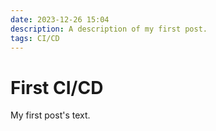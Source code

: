 ```yaml
---
date: 2023-12-26 15:04
description: A description of my first post.
tags: CI/CD
---
```

# First CI/CD 

My first post's text.
